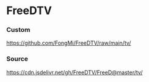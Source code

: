 # FreeDTV

### Custom
https://github.com/FongMi/FreeDTV/raw/main/tv/

### Source
https://cdn.jsdelivr.net/gh/FreeDTV/FreeD@master/tv/

